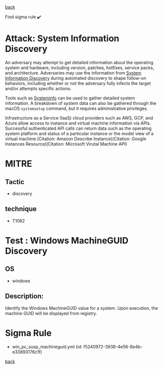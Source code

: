 
[back](../index.md)

Find sigma rule :heavy_check_mark: 

# Attack: System Information Discovery 

An adversary may attempt to get detailed information about the operating system and hardware, including version, patches, hotfixes, service packs, and architecture. Adversaries may use the information from [System Information Discovery](https://attack.mitre.org/techniques/T1082) during automated discovery to shape follow-on behaviors, including whether or not the adversary fully infects the target and/or attempts specific actions.

Tools such as [Systeminfo](https://attack.mitre.org/software/S0096) can be used to gather detailed system information. A breakdown of system data can also be gathered through the macOS <code>systemsetup</code> command, but it requires administrative privileges.

Infrastructure as a Service (IaaS) cloud providers such as AWS, GCP, and Azure allow access to instance and virtual machine information via APIs. Successful authenticated API calls can return data such as the operating system platform and status of a particular instance or the model view of a virtual machine.(Citation: Amazon Describe Instance)(Citation: Google Instances Resource)(Citation: Microsoft Virutal Machine API)

# MITRE
## Tactic
  - discovery


## technique
  - T1082


# Test : Windows MachineGUID Discovery
## OS
  - windows


## Description:
Identify the Windows MachineGUID value for a system. Upon execution, the machine GUID will be displayed from registry.


# Sigma Rule
 - win_pc_susp_machineguid.yml (id: f5240972-3938-4e56-8e4b-e33893176c1f)



[back](../index.md)
